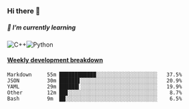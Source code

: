 ### Hi there 👋

##### 🌱 I’m currently learning

![C++](https://img.shields.io/badge/-C++-00599C?style=flat-square&logo=c)![Python](https://img.shields.io/badge/-Python-black?style=flat-square&logo=Python)


<!-- waka-box start -->
#### <a href="https://gist.github.com/bf274261b4c8553e17fc709dfc3cfa97" target="_blank">Weekly development breakdown</a>
```text
Markdown  	 55m ████████████░░░░░░░░░░░░░░░░░░░░   37.5% 
JSON      	 30m ██████▋░░░░░░░░░░░░░░░░░░░░░░░░░   20.9% 
YAML      	 29m ██████▍░░░░░░░░░░░░░░░░░░░░░░░░░   19.9% 
Other     	 12m ██▊░░░░░░░░░░░░░░░░░░░░░░░░░░░░░    8.7% 
Bash      	 9m  ██░░░░░░░░░░░░░░░░░░░░░░░░░░░░░░    6.5% 
```
<!-- Powered by https://github.com/YouEclipse/waka-box-go . -->
<!-- waka-box end -->



<!--
**KomoreKalu/KomoreKalu** is a ✨ _special_ ✨ repository because its `README.md` (this file) appears on your GitHub profile.

Here are some ideas to get you started:

- 🔭 I’m currently working on ...
- 🌱 I’m currently learning ...
- 👯 I’m looking to collaborate on ...
- 🤔 I’m looking for help with ...
- 💬 Ask me about ...
- 📫 How to reach me: ...
- 😄 Pronouns: ...
- ⚡ Fun fact: ...
-->
